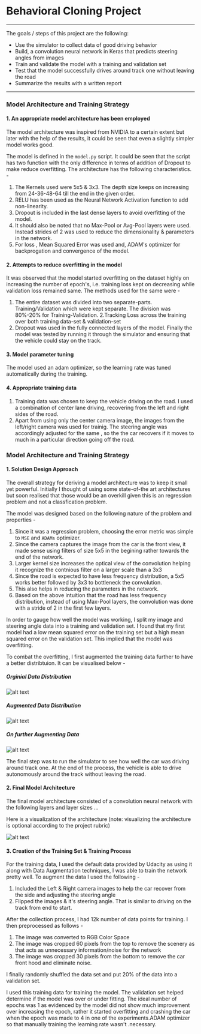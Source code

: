 # **Behavioral Cloning Project**
---
The goals / steps of this project are the following:

* Use the simulator to collect data of good driving behavior
* Build, a convolution neural network in Keras that predicts steering angles from images
* Train and validate the model with a training and validation set
* Test that the model successfully drives around track one without leaving the road
* Summarize the results with a written report


[//]: # (Image References)

[image1]: ./output_images/architecture.png "Model Visualization"
[image2]: ./output_images/original_dataset_distribution.png "Data Distribution"
[image3]: ./output_images/augmented_dataset_distribution.png "Further Augmented Data Distribution"
[image4]: ./output_images/augmented_dataset_distribution_v1.png "Augmented Data Distribution"
[image5]: ./examples/placeholder_small.png "Recovery Image"
[image6]: ./examples/placeholder_small.png "Normal Image"
[image7]: ./examples/placeholder_small.png "Flipped Image"

---
### Model Architecture and Training Strategy

#### 1. An appropriate model architecture has been employed

The model architecture was inspired from NVIDIA to a certain extent but later with the help of the results, it could be seen that even a slightly simpler model works good.

The model is defined in the ```model.py``` script. It could be seen that the script has two function with the only difference in terms of addition of Dropout to make reduce overfitting.
The architecture has the following characteristics. -

  1. The Kernels used were 5x5 & 3x3. The depth size keeps on increasing from 24-36-48-64 till the end in the given order.
  2. RELU has been used as the Neural Network Activation  function to add non-linearity.
  3. Dropout is included in the last dense layers to avoid overfitting of the model.
  4. It should also be noted that no Max-Pool or Avg-Pool layers were used. Instead strides of 2 was used to reduce the dimensionality & parameters in the network.
  5. For loss , Mean Squared Error was used and, ADAM's optimizer for backprogation and convergence of the model.

#### 2. Attempts to reduce overfitting in the model

It was observed that the model started overfitting on the dataset highly on increasing the number of epoch's, i.e. training loss kept on decreasing while validation loss remained same.
The methods used for the same were -

  1. The entire dataset was divided into two separate-parts. Training/Validation which were kept separate. The division was 80%-20% for Training-Validation.
  2.Tracking Loss across the training over both training data-set & validation-set
  3. Dropout was used in the fully connected layers of the model.
Finally the model was tested by running it through the simulator and ensuring that the vehicle could stay on the track.

#### 3. Model parameter tuning

The model used an adam optimizer, so the learning rate was tuned automatically during the training.

#### 4. Appropriate training data

  1. Training data was chosen to keep the vehicle driving on the road. I used a combination of center lane driving, recovering from the left and right sides of the road.
  2. Apart from using only the center camera image, the images from the left/right camera was used for trainig. The steering angle was accordingly adjusted for the same , so the the car recovers if it moves to much in a particular direction going off the road.

### Model Architecture and Training Strategy

#### 1. Solution Design Approach

The overall strategy for deriving a model architecture was to keep it small yet powerful.
Initially I thought of using some state-of-the art architectures but soon realised that those would be an overkill given this is an regression problem and not a classfication problem.

The model was designed based on the following nature of the problem and properties -

  1. Since it was a regression problem, choosing the error metric was simple to ```MSE``` and `ADAMs` optimizer.
  2. Since the camera captures the image from the car is the front view, it made sense using filters of size 5x5 in the begining rather towards the end of the network.
  3. Larger kernel size increases the optical view of the convolution helping it recognize the contnious filter on a larger scale than a 3x3
  4. Since the road is expected to have less frequency distribution, a 5x5 works better followed by 3x3 to bottleneck the convolution.
  5. This also helps in reducing the parameters in the network.
  6. Based on the above intuition that the road has less frequency distribution, instead of using Max-Pool layers, the convolution was done with a stride of 2 in the first few layers.

In order to gauge how well the model was working, I split my image and steering angle data into a training and validation set.
I found that my first model had a low mean squared error on the training set but a high mean squared error on the validation set. This implied that the model was overfitting.

To combat the overfitting, I first augmented the training data further to have a better distribtuion. It can be visualised below -

##### Orginial Data Distribution

![alt text][image2]

##### Augmented Data Distribution

![alt text][image4]

##### On further Augmenting Data

![alt text][image3]

The final step was to run the simulator to see how well the car was driving around track one.
At the end of the process, the vehicle is able to drive autonomously around the track without leaving the road.

#### 2. Final Model Architecture

The final model architecture consisted of a convolution neural network with the following layers and layer sizes ...

Here is a visualization of the architecture (note: visualizing the architecture is optional according to the project rubric)

![alt text][image1]

#### 3. Creation of the Training Set & Training Process

For the training data, I used the default data provided by Udacity as using it along with Data Augmentation techniques, I was able to train the network pretty well. To augment the data I used the following -

  1. Included the Left & Right camera images to help the car recover from the side and adjusting the steering angle
  2. Flipped the images & it's steering angle. That is similar to driving on the track from end to start.

After the collection process, I had 12k number of data points for training. I then preprocessed as follows -

  1. The image was converted to RGB Color Space
  2. The image was cropped 60 pixels from the top to remove the scenery as that acts as unnecessary information/noise for the network
  3. The image was cropped 30 pixels from the bottom to remove the car front hood and eliminate noise.

I finally randomly shuffled the data set and put 20% of the data into a validation set.

I used this training data for training the model. The validation set helped determine if the model was over or under fitting. The ideal number of epochs was 1 as evidenced by the model did not show much improvement over increasing the epoch, rather it started overfitting and crashing the car when the epoch was made to 4 in one of the experiments.ADAM optimizer so that manually training the learning rate wasn't .necessary.
